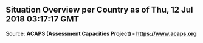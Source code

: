 ## Situation Overview per Country as of Thu, 12 Jul 2018 03:17:17 GMT

Source: **ACAPS (Assessment Capacities Project) - https://www.acaps.org**